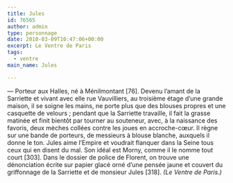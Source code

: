 ```yaml
---
title: Jules
id: 76565
author: admin
type: personnage
date: 2010-03-09T10:47:06+00:00
excerpt: Le Ventre de Paris
tags:
  - ventre
main_name: Jules

---
```

— Porteur aux Halles, né à Ménilmontant [76]. Devenu l&rsquo;amant de la Sarriette et vivant avec elle rue Vauvilliers, au troisième étage d&rsquo;une grande maison, il se soigne les mains, ne porte plus que des blouses propres et une casquette de velours ; pendant que la Sarriette travaille, il fait la grasse matinée et finit bientôt par tourner au souteneur, avec, à la naissance des favoris, deux mèches collées contre les joues en accroche-cœur. Il règne sur une bande de porteurs, de messieurs à blouse blanche, auxquels il donne le ton. Jules aime l&rsquo;Empire et voudrait flanquer dans la Seine tous ceux qui en disent du mal. Son idéal est Morny, comme il le nomme tout court [303]. Dans le dossier de police de Florent, on trouve une dénonciation écrite sur papier glacé orné d&rsquo;une pensée jaune et couvert du griffonnage de la Sarriette et de monsieur Jules [318]. _(Le Ventre de Paris.)_